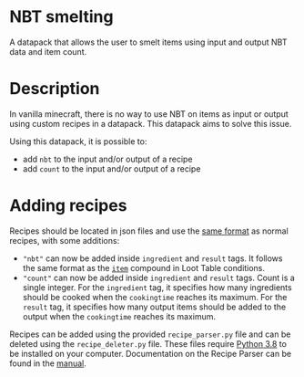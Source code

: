 # NBT smelting
A datapack that allows the user to smelt items using input and output NBT data and item count.

# Description
In vanilla minecraft, there is no way to use NBT on items as input or output using custom recipes in a datapack. This datapack aims to solve this issue.

Using this datapack, it is possible to:
- add `nbt` to the input and/or output of a recipe
- add `count` to the input and/or output of a recipe

# Adding recipes
Recipes should be located in json files and use the [same format](https://minecraft.gamepedia.com/Recipe#JSON_format) as normal recipes, with some additions:
- `"nbt"` can now be added inside `ingredient` and `result` tags. It follows the same format as the [`item`](https://minecraft.gamepedia.com/Template:Nbt_inherit/conditions/item/template) compound in Loot Table conditions.
- `"count"` can now be added inside `ingredient` and `result` tags. Count is a single integer. For the `ingredient` tag, it specifies how many ingredients should be cooked when the `cookingtime` reaches its maximum. For the `result` tag, it specifies how many output items should be added to the output when the `cookingtime` reaches its maximum.


Recipes can be added using the provided `recipe_parser.py` file and can be deleted using the `recipe_deleter.py` file. These files require [Python 3.8](https://www.python.org/downloads/release/python-381/) to be installed on your computer. Documentation on the Recipe Parser can be found in the [manual](https://github.com/PeerHeer/nbt-smelting/MANUAL.md).
